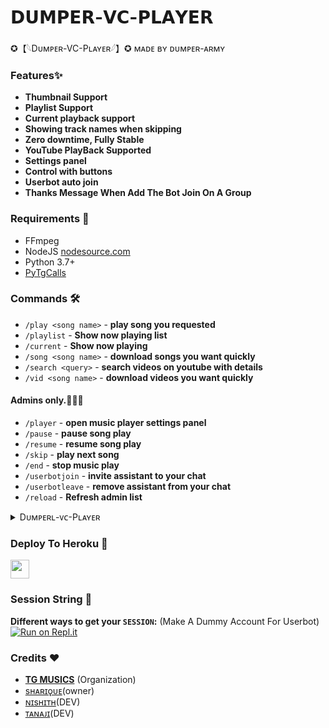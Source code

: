 # 𝗗𝗨𝗠𝗣𝗘𝗥-𝗩𝗖-𝗣𝗟𝗔𝗬𝗘𝗥

✪【𓆩Dᴜᴍᴘᴇʀ-VC-Pʟᴀʏᴇʀ𓆪】✪  ᴍᴀᴅᴇ ʙʏ ᴅᴜᴍᴘᴇʀ-ᴀʀᴍʏ

### Features✨

- **Thumbnail Support**
- **Playlist Support**
- **Current playback support**
- **Showing track names when skipping**
- **Zero downtime, Fully Stable**
- **YouTube PlayBack Supported**
- **Settings panel**
- **Control with buttons**
- **Userbot auto join**
- **Thanks Message When Add The Bot Join On A Group**

<h3>Requirements 📝</h3>

- FFmpeg
- NodeJS [nodesource.com](https://nodesource.com/)
- Python 3.7+
- [PyTgCalls](https://github.com/pytgcalls/pytgcalls)

### Commands 🛠
- `/play <song name>` - **play song you requested**
- `/playlist` - **Show now playing list**
- `/current` - **Show now playing**
- `/song <song name>` - **download songs you want quickly**
- `/search <query>` - **search videos on youtube with details**
- `/vid <song name>` - **download videos you want quickly**

#### Admins only.👮🏻‍♂️
- `/player` - **open music player settings panel**
- `/pause` - **pause song play**
- `/resume` - **resume song play**
- `/skip` - **play next song**
- `/end` - **stop music play**
- `/userbotjoin` - **invite assistant to your chat**
- `/userbotleave` - **remove assistant from your chat**
- `/reload` - **Refresh admin list**

<details>
  <summary>Dᴜᴍᴘᴇʀʟ-ᴠᴄ-Pʟᴀʏᴇʀ</summary>

```
Please fork this repository don't import code
Made with Python3
(C) @TG-Musics
Copyright permission under GNU General Public License v3.0
License -> https://github.com/TG-Musics/TG-VCBOT/blob/main/LICENSE
```
</details>

### Deploy To Heroku 🔰</h4>

<p align="left">
  <a href="https://heroku.com/deploy?template=https://github.com/Nishithreddy45/MARATHA_WARRIOR_MUSIC">
     <img height="30px" src="https://img.shields.io/badge/Deploy%20To%20Heroku-blueviolet?style=for-the-badge&logo=heroku">
  </a>

### Session String 📼
**Different ways to get your `SESSION`:** (Make A Dummy Account For Userbot)
[![Run on Repl.it](https://repl.it/badge/github/SpEcHiDe/GenerateStringSession)](https://repl.it/@SpEcHiDe/GenerateStringSession)


### Credits ❤

- **[TG MUSICS](https://github.com/TG-Musics)** (Organization)
- [sʜᴀʀɪǫᴜᴇ](https://t.me/AnonymousTechnician)(owner)
- [ɴɪsʜɪᴛʜ](https://t.me/MR_NISHITH_XD)(DEV)
- [ᴛᴀɴᴀᴊɪ](https://t.me/XD_PERSON)(DEV)

